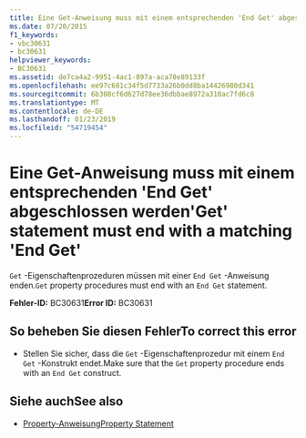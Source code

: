 ```yaml
---
title: Eine Get-Anweisung muss mit einem entsprechenden 'End Get' abgeschlossen werden
ms.date: 07/20/2015
f1_keywords:
- vbc30631
- bc30631
helpviewer_keywords:
- BC30631
ms.assetid: de7ca4a2-9951-4ac1-897a-aca78e89133f
ms.openlocfilehash: ee97c681c34f5d7733a26b0dd8ba14426980d341
ms.sourcegitcommit: 6b308cf6d627d78ee36dbbae8972a310ac7fd6c8
ms.translationtype: MT
ms.contentlocale: de-DE
ms.lasthandoff: 01/23/2019
ms.locfileid: "54719454"
---
```

# <a name="get-statement-must-end-with-a-matching-end-get"></a><span data-ttu-id="84e06-102">Eine Get-Anweisung muss mit einem entsprechenden 'End Get' abgeschlossen werden</span><span class="sxs-lookup"><span data-stu-id="84e06-102">'Get' statement must end with a matching 'End Get'</span></span>
<span data-ttu-id="84e06-103">`Get` -Eigenschaftenprozeduren müssen mit einer `End Get` -Anweisung enden.</span><span class="sxs-lookup"><span data-stu-id="84e06-103">`Get` property procedures must end with an `End Get` statement.</span></span>  
  
 <span data-ttu-id="84e06-104">**Fehler-ID:** BC30631</span><span class="sxs-lookup"><span data-stu-id="84e06-104">**Error ID:** BC30631</span></span>  
  
## <a name="to-correct-this-error"></a><span data-ttu-id="84e06-105">So beheben Sie diesen Fehler</span><span class="sxs-lookup"><span data-stu-id="84e06-105">To correct this error</span></span>  
  
-   <span data-ttu-id="84e06-106">Stellen Sie sicher, dass die `Get` -Eigenschaftenprozedur mit einem `End Get` -Konstrukt endet.</span><span class="sxs-lookup"><span data-stu-id="84e06-106">Make sure that the `Get` property procedure ends with an `End Get` construct.</span></span>  
  
## <a name="see-also"></a><span data-ttu-id="84e06-107">Siehe auch</span><span class="sxs-lookup"><span data-stu-id="84e06-107">See also</span></span>
- [<span data-ttu-id="84e06-108">Property-Anweisung</span><span class="sxs-lookup"><span data-stu-id="84e06-108">Property Statement</span></span>](../../visual-basic/language-reference/statements/property-statement.md)

